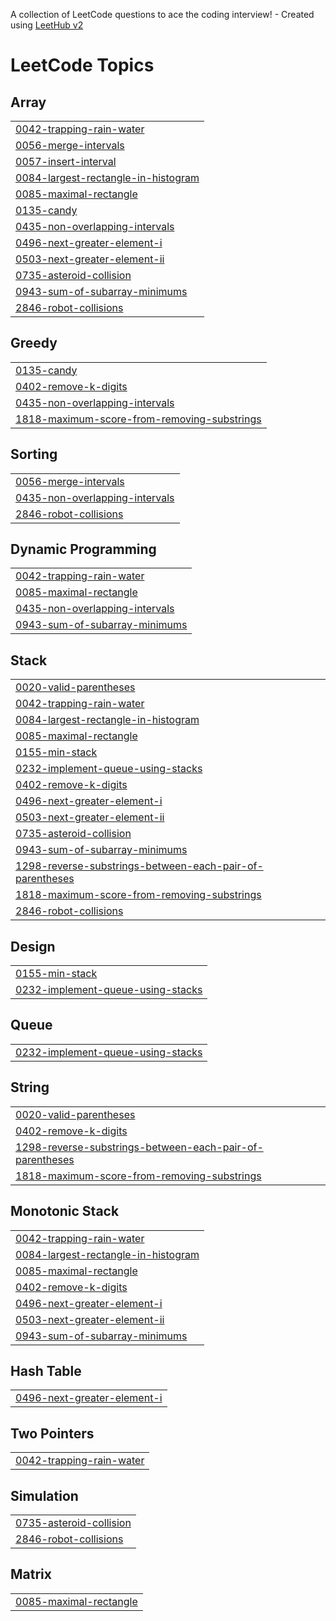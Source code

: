 A collection of LeetCode questions to ace the coding interview! - Created using [LeetHub v2](https://github.com/arunbhardwaj/LeetHub-2.0)
<!---LeetCode Topics Start-->
# LeetCode Topics
## Array
|  |
| ------- |
| [0042-trapping-rain-water](https://github.com/tarun02jain/code-dump/tree/master/0042-trapping-rain-water) |
| [0056-merge-intervals](https://github.com/tarun02jain/code-dump/tree/master/0056-merge-intervals) |
| [0057-insert-interval](https://github.com/tarun02jain/code-dump/tree/master/0057-insert-interval) |
| [0084-largest-rectangle-in-histogram](https://github.com/tarun02jain/code-dump/tree/master/0084-largest-rectangle-in-histogram) |
| [0085-maximal-rectangle](https://github.com/tarun02jain/code-dump/tree/master/0085-maximal-rectangle) |
| [0135-candy](https://github.com/tarun02jain/code-dump/tree/master/0135-candy) |
| [0435-non-overlapping-intervals](https://github.com/tarun02jain/code-dump/tree/master/0435-non-overlapping-intervals) |
| [0496-next-greater-element-i](https://github.com/tarun02jain/code-dump/tree/master/0496-next-greater-element-i) |
| [0503-next-greater-element-ii](https://github.com/tarun02jain/code-dump/tree/master/0503-next-greater-element-ii) |
| [0735-asteroid-collision](https://github.com/tarun02jain/code-dump/tree/master/0735-asteroid-collision) |
| [0943-sum-of-subarray-minimums](https://github.com/tarun02jain/code-dump/tree/master/0943-sum-of-subarray-minimums) |
| [2846-robot-collisions](https://github.com/tarun02jain/code-dump/tree/master/2846-robot-collisions) |
## Greedy
|  |
| ------- |
| [0135-candy](https://github.com/tarun02jain/code-dump/tree/master/0135-candy) |
| [0402-remove-k-digits](https://github.com/tarun02jain/code-dump/tree/master/0402-remove-k-digits) |
| [0435-non-overlapping-intervals](https://github.com/tarun02jain/code-dump/tree/master/0435-non-overlapping-intervals) |
| [1818-maximum-score-from-removing-substrings](https://github.com/tarun02jain/code-dump/tree/master/1818-maximum-score-from-removing-substrings) |
## Sorting
|  |
| ------- |
| [0056-merge-intervals](https://github.com/tarun02jain/code-dump/tree/master/0056-merge-intervals) |
| [0435-non-overlapping-intervals](https://github.com/tarun02jain/code-dump/tree/master/0435-non-overlapping-intervals) |
| [2846-robot-collisions](https://github.com/tarun02jain/code-dump/tree/master/2846-robot-collisions) |
## Dynamic Programming
|  |
| ------- |
| [0042-trapping-rain-water](https://github.com/tarun02jain/code-dump/tree/master/0042-trapping-rain-water) |
| [0085-maximal-rectangle](https://github.com/tarun02jain/code-dump/tree/master/0085-maximal-rectangle) |
| [0435-non-overlapping-intervals](https://github.com/tarun02jain/code-dump/tree/master/0435-non-overlapping-intervals) |
| [0943-sum-of-subarray-minimums](https://github.com/tarun02jain/code-dump/tree/master/0943-sum-of-subarray-minimums) |
## Stack
|  |
| ------- |
| [0020-valid-parentheses](https://github.com/tarun02jain/code-dump/tree/master/0020-valid-parentheses) |
| [0042-trapping-rain-water](https://github.com/tarun02jain/code-dump/tree/master/0042-trapping-rain-water) |
| [0084-largest-rectangle-in-histogram](https://github.com/tarun02jain/code-dump/tree/master/0084-largest-rectangle-in-histogram) |
| [0085-maximal-rectangle](https://github.com/tarun02jain/code-dump/tree/master/0085-maximal-rectangle) |
| [0155-min-stack](https://github.com/tarun02jain/code-dump/tree/master/0155-min-stack) |
| [0232-implement-queue-using-stacks](https://github.com/tarun02jain/code-dump/tree/master/0232-implement-queue-using-stacks) |
| [0402-remove-k-digits](https://github.com/tarun02jain/code-dump/tree/master/0402-remove-k-digits) |
| [0496-next-greater-element-i](https://github.com/tarun02jain/code-dump/tree/master/0496-next-greater-element-i) |
| [0503-next-greater-element-ii](https://github.com/tarun02jain/code-dump/tree/master/0503-next-greater-element-ii) |
| [0735-asteroid-collision](https://github.com/tarun02jain/code-dump/tree/master/0735-asteroid-collision) |
| [0943-sum-of-subarray-minimums](https://github.com/tarun02jain/code-dump/tree/master/0943-sum-of-subarray-minimums) |
| [1298-reverse-substrings-between-each-pair-of-parentheses](https://github.com/tarun02jain/code-dump/tree/master/1298-reverse-substrings-between-each-pair-of-parentheses) |
| [1818-maximum-score-from-removing-substrings](https://github.com/tarun02jain/code-dump/tree/master/1818-maximum-score-from-removing-substrings) |
| [2846-robot-collisions](https://github.com/tarun02jain/code-dump/tree/master/2846-robot-collisions) |
## Design
|  |
| ------- |
| [0155-min-stack](https://github.com/tarun02jain/code-dump/tree/master/0155-min-stack) |
| [0232-implement-queue-using-stacks](https://github.com/tarun02jain/code-dump/tree/master/0232-implement-queue-using-stacks) |
## Queue
|  |
| ------- |
| [0232-implement-queue-using-stacks](https://github.com/tarun02jain/code-dump/tree/master/0232-implement-queue-using-stacks) |
## String
|  |
| ------- |
| [0020-valid-parentheses](https://github.com/tarun02jain/code-dump/tree/master/0020-valid-parentheses) |
| [0402-remove-k-digits](https://github.com/tarun02jain/code-dump/tree/master/0402-remove-k-digits) |
| [1298-reverse-substrings-between-each-pair-of-parentheses](https://github.com/tarun02jain/code-dump/tree/master/1298-reverse-substrings-between-each-pair-of-parentheses) |
| [1818-maximum-score-from-removing-substrings](https://github.com/tarun02jain/code-dump/tree/master/1818-maximum-score-from-removing-substrings) |
## Monotonic Stack
|  |
| ------- |
| [0042-trapping-rain-water](https://github.com/tarun02jain/code-dump/tree/master/0042-trapping-rain-water) |
| [0084-largest-rectangle-in-histogram](https://github.com/tarun02jain/code-dump/tree/master/0084-largest-rectangle-in-histogram) |
| [0085-maximal-rectangle](https://github.com/tarun02jain/code-dump/tree/master/0085-maximal-rectangle) |
| [0402-remove-k-digits](https://github.com/tarun02jain/code-dump/tree/master/0402-remove-k-digits) |
| [0496-next-greater-element-i](https://github.com/tarun02jain/code-dump/tree/master/0496-next-greater-element-i) |
| [0503-next-greater-element-ii](https://github.com/tarun02jain/code-dump/tree/master/0503-next-greater-element-ii) |
| [0943-sum-of-subarray-minimums](https://github.com/tarun02jain/code-dump/tree/master/0943-sum-of-subarray-minimums) |
## Hash Table
|  |
| ------- |
| [0496-next-greater-element-i](https://github.com/tarun02jain/code-dump/tree/master/0496-next-greater-element-i) |
## Two Pointers
|  |
| ------- |
| [0042-trapping-rain-water](https://github.com/tarun02jain/code-dump/tree/master/0042-trapping-rain-water) |
## Simulation
|  |
| ------- |
| [0735-asteroid-collision](https://github.com/tarun02jain/code-dump/tree/master/0735-asteroid-collision) |
| [2846-robot-collisions](https://github.com/tarun02jain/code-dump/tree/master/2846-robot-collisions) |
## Matrix
|  |
| ------- |
| [0085-maximal-rectangle](https://github.com/tarun02jain/code-dump/tree/master/0085-maximal-rectangle) |
<!---LeetCode Topics End-->